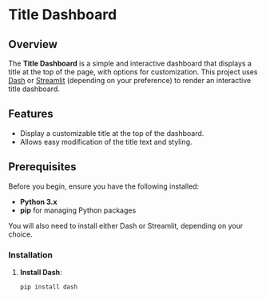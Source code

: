 # Title Dashboard

## Overview

The **Title Dashboard** is a simple and interactive dashboard that displays a title at the top of the page, with options for customization. This project uses [Dash](https://dash.plotly.com/) or [Streamlit](https://streamlit.io/) (depending on your preference) to render an interactive title dashboard.

## Features

- Display a customizable title at the top of the dashboard.
- Allows easy modification of the title text and styling.

## Prerequisites

Before you begin, ensure you have the following installed:

- **Python 3.x**
- **pip** for managing Python packages

You will also need to install either Dash or Streamlit, depending on your choice.

### Installation

1. **Install Dash**:
   ```bash
   pip install dash
